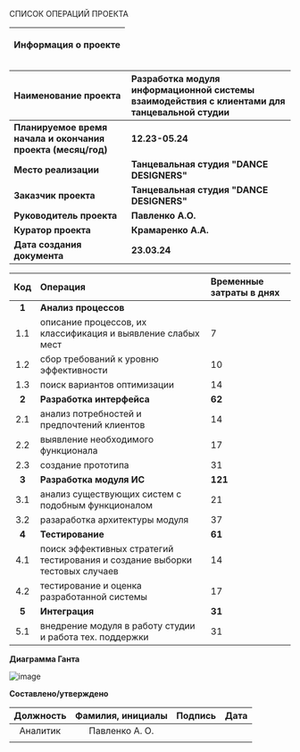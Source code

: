 СПИСОК ОПЕРАЦИЙ ПРОЕКТА

|<p>**Информация о проекте**</p><p></p>|
| :-: |

|**Наименование проекта**|**Разработка модуля информационной системы взаимодействия с клиентами для танцевальной студии**|
| :- | :- |
|**Планируемое время начала и окончания проекта (месяц/год)**|**12.23-05.24**|
|**Место реализации**|**Танцевальная студия "DANCE DESIGNERS"**|
|**Заказчик проекта**|**Танцевальная студия "DANCE DESIGNERS"**|
|**Руководитель проекта**|**Павленко А.О.**|
|**Куратор проекта**|**Крамаренко А.А.**|
|**Дата создания документа**|**23.03.24**|





|**Код**|**Операция**|**Временные затраты в днях**|
| :-: | :- | :- |
|**1**|**Анализ процессов**||**31**|
|1\.1|описание процессов, их классификация и выявление слабых мест|7|
|1\.2|сбор требований к уровню эффективности|10|
|1\.3|поиск вариантов оптимизации|14|
|**2**|**Разработка интерфейса**|**62**|
|2\.1|анализ потребностей и предпочтений клиентов|14|
|2\.2|выявление необходимого функционала|17|
|2\.3|создание прототипа|31|
|**3**|**Разработка модуля ИС**|**121**|
|3\.1|анализ существующих систем с подобным функционалом|21|
|3\.2|разаработка архитектуры модуля|37|
|**4**|**Тестирование**|**61**|
|4\.1|поиск эффективных стратегий тестирования и создание выборки тестовых случаев|14|
|4\.2|тестирование и оценка разработанной системы|17|
|**5**|**Интеграция**|**31**|
|5\.1|внедрение модуля в работу студии и работа тех. поддержки|31|

**Диаграмма Ганта**

![image](https://github.com/pavsasha/)


**Составлено/утверждено**

|**Должность**|**Фамилия, инициалы**|**Подпись**|**Дата**|
| :-: | :-: | :-: | :-: |
|Аналитик|Павленко А. О.|||
|  |  |  |  |


